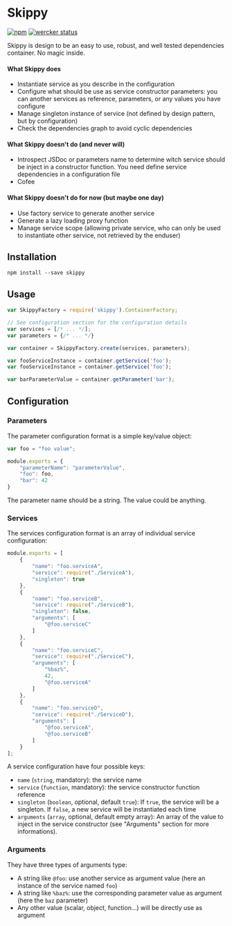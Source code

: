 # Skippy

[![npm](https://img.shields.io/npm/v/skippy.svg)](https://www.npmjs.com/package/skippy)
[![wercker status](https://app.wercker.com/status/989f488b071de6c2787562aacef8b63c/s/master "wercker status")](https://app.wercker.com/project/bykey/989f488b071de6c2787562aacef8b63c)

Skippy is design to be an easy to use, robust, and well tested dependencies container. No magic inside.

#### What Skippy does
- Instantiate service as you describe in the configuration
- Configure what should be use as service constructor parameters: you can another services as reference, parameters, or any values you have configure
- Manage singleton instance of service (not defined by design pattern, but by configuration)
- Check the dependencies graph to avoid cyclic dependencies

#### What Skippy doesn't do (and never will)
- Introspect JSDoc or parameters name to determine witch service should be inject in a constructor function. You need define service dependencies in a configuration file
- Cofee

#### What Skippy doesn't do for now (but maybe one day)
- Use factory service to generate another service
- Generate a lazy loading proxy function
- Manage service scope (allowing private service, who can only be used to instantiate other service, not retrieved by the enduser)


## Installation

```
npm install --save skippy
```

## Usage

```javascript
var SkippyFactory = require('skippy').ContainerFactory;

// See configuration section for the configuration details
var services = [/* ... */];
var parameters = {/* ... */}

var container = SkippyFactory.create(services, parameters);

var fooServiceInstance = container.getService('foo');
var fooServiceInstance = container.getService('foo');

var barParameterValue = container.getParameter('bar');

```

## Configuration

### Parameters

The parameter configuration format is a simple key/value object:

```javascript
var foo = "foo value";

module.exports = {
    "parameterName": "parameterValue",
    "foo": foo,
    "bar": 42
}
```

The parameter name should be a string. The value could be anything.


### Services

The services configuration format is an array of individual service configuration:

```javascript
module.exports = [
    {
        "name": "foo.serviceA",
        "service": require("./ServiceA"),
        "singleton": true
    },
    {
        "name": "foo.serviceB",
        "service": require("./ServiceB"),
        "singleton": false,
        "arguments": [
            "@foo.serviceC"
        ]
    },
    {
        "name": "foo.serviceC",
        "service": require("./ServiceC"),
        "arguments": [
            "%baz%",
            42,
            "@foo.serviceA"
        ]
    },
    {
        "name": "foo.serviceD",
        "service": require("./ServiceD"),
        "arguments": [
            "@foo.serviceA",
            "@foo.serviceB"
        ]
    }
];
```

A service configuration have four possible keys:
- `name` (`string`, mandatory): the service name
- `service` (`function`, mandatory): the service constructor function reference
- `singleton` (`boolean`, optional, default `true`): If `true`, the service will be a singleton. If `false`, a new service will be instantiated each time
- `arguments` (`array`, optional, default empty array): An array of the value to inject in the service constructor (see "Arguments" section for more informations).


### Arguments

They have three types of arguments type:
- A string like `@foo`: use another service as argument value (here an instance of the service named `foo`)
- A string like `%baz%`: use the corresponding parameter value as argument (here the `baz` parameter)
- Any other value (scalar, object, function...) will be directly use as argument

